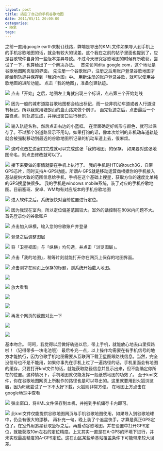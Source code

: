 ```yaml
---
layout: post
title: 搞定了自己的手机谷歌地图
date: 2011/05/11 20:00:00
categories:
- 随笔
tags:
---
```


之前一直用google earth来制订线路，弊端是导出的KML文件如果导入到手机上的手机谷歌地图的话，就会有较大的误差。这个我在之前的帖子里面也提到了，应是谷歌软件自身的一些版本差异导致。不过今天研究谷歌地图的时候有所收获，尝试了一下，也算给出了一个解决办法。   首先访问ditu.google.com，这个地址是谷歌地图网页版的界面。 先注册一个谷歌账户，注册之后用账户登录谷歌地图才能绘制轨迹并保存到「我的地图」中。 用新注册的账户登录谷歌，就可以使用谷歌地图的进阶功能。 点击「我的地图」，准备创建轨迹。

![](http://pics.naaln.com/blog/2019-05-14-141701.jpg-basicBlog)
 点击「开始」之后，地图左上角就出现三个标识，点击第三个开始划线

![](http://pics.naaln.com/blog/2019-05-14-141702.jpg-basicBlog)
 因为一般的城市道路谷歌地图都会给出标记，而一些非机动车道或者人行道没有标记，所以我就用塘朗山的盘山路来做个例子。 画完轨迹之后，点击最后一个路径点，则轨迹生成，并弹出窗口进行标识。

![](http://pics.naaln.com/blog/2019-05-14-141703.jpg-basicBlog)
 输入轨迹名称，然后点击右边的小蓝框。 在里面确定好线形与颜色，就可以保存了。不过那个沿道路显示不用勾，如果打钩的话，像本次绘制的非机动车道轨迹就会被强制移动到最近的谷歌地图所记录的机动车道上去，很麻烦。

![](http://pics.naaln.com/blog/2019-05-14-141704.jpg-basicBlog)
 这时点击左边窗口完成就可以完成这张「我的地图」的保存。 如果要对这张地图命名，则点击修改就可以了。

![](http://pics.naaln.com/blog/2019-05-14-141705.jpg-basicBlog)
 接下来要做的事情就要在手机上执行了。 我的手机是HTC的touch3G，自带GPS芯片，同时支持A-GPS功能。所谓A-GPS就是移动运营商根据你的手机接入基站提供大致的范围信息给手机，手机在这个基础上搜星，获取方位的速度比单纯的GPS搜星快很多。 我的手机是windows mobile系统，装了对应的手机谷歌地图。目前塞班、安卓、WM均有对应版本的手机谷歌地图

![](http://pics.naaln.com/blog/2019-05-14-141706.jpg-basicBlog)
 进入软件之后，系统很快对当前位置进行定位。

![](http://pics.naaln.com/blog/2019-05-14-141707.jpg-basicBlog)
 因为我现在室内，所以定位偏差范围较大。室外的话控制在80米内问题不大。 首先登录你的谷歌账户

![](http://pics.naaln.com/blog/2019-05-14-141708.jpg-basicBlog)
 点击加入纵横，输入您的谷歌账户并登录

![](http://pics.naaln.com/blog/2019-05-14-141709.jpg-basicBlog)
 登录之后调整图层

![](http://pics.naaln.com/blog/2019-05-14-141710.jpg-basicBlog)
 将「卫星视图」与「纵横」均勾选，并点击「浏览图层」。

![](http://pics.naaln.com/blog/2019-05-14-141711.jpg-basicBlog)
 点击「我的地图」，稍等片刻就能打开你在网页上保存的地图界面。

![](http://pics.naaln.com/blog/2019-05-14-141712.jpg-basicBlog)
 点击刚才在网页上保存的标题，则系统开始载入地图。

![](http://pics.naaln.com/blog/2019-05-14-141713.jpg-basicBlog)

![](http://pics.naaln.com/blog/2019-05-14-141714.jpg-basicBlog)
 放大看看

![](http://pics.naaln.com/blog/2019-05-14-141715.jpg-basicBlog)

![](http://pics.naaln.com/blog/2019-05-14-141716.jpg-basicBlog)

![](http://pics.naaln.com/blog/2019-05-14-141717.jpg-basicBlog)
 再发个网页的截图对比一下

![](http://pics.naaln.com/blog/2019-05-14-141718.jpg-basicBlog)

![](http://pics.naaln.com/blog/2019-05-14-141719.jpg-basicBlog)

 基本吻合。 呵呵，我觉得以后做好轨迹以后，带上手机，就能放心地去山里探路啦！（记得带多一块电池哦） 最后补充一点，以上操作均需要在有手机信号的地方才能执行，因为谷歌手机地图需要从互联网下载卫星图跟路线信息。当然，完全没信号也不是不能用，如果你事先在手机上过了一遍路径的话，手机里面会有地图的缓存，只要打开kml文件的话，就能获取路径信息并显示出来，但不能确定你所在的位置。这种情况下，手机地图就仅能发挥一般纸质地图的功效了。 至于kml文件，你在谷歌地图网页上所制作的路径也是可以导出的。这里就要用到火狐浏览器，因为IE我尝试了一下不太好下载，火狐则非常方便。 在地图上方点击在google地球中查看

![](http://pics.naaln.com/blog/2019-05-14-141720.jpg-basicBlog)
 弹出窗口，将KML文件保存到本机，并拖到手机储存卡内即可。

![](http://pics.naaln.com/blog/2019-05-14-141721.jpg-basicBlog) 此kml文件仅能提供谷歌地图网页与手机谷歌地图使用，如果导入到谷歌地球中，仍会有很大的漂移。 再补充一句，晚上装了个追星快手，才算是真正GPS定位了。在室外用追星获取坐标之后，再启动谷歌地图，并在设置中打开GPS定位，就能获取10m左右的定位精度。上文其实一直是在A-GPS的环境下进行，并未实现最高精度的A-GPS定位。这在山区某些单基站覆盖条件下可能带来较大误差。